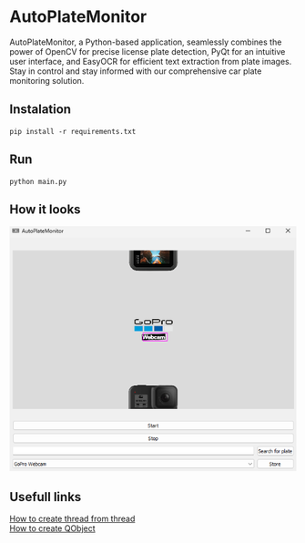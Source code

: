 # AutoPlateMonitor

AutoPlateMonitor, a Python-based application, seamlessly combines the power of OpenCV for precise license plate detection, PyQt for an intuitive user interface, and EasyOCR for efficient text extraction from plate images. 
Stay in control and stay informed with our comprehensive car plate monitoring solution.


## Instalation

```
pip install -r requirements.txt
```

## Run

```
python main.py
```

## How it looks

![How it looks](/data/looks.png)

## Usefull links
[How to create thread from thread](https://stackoverflow.com/questions/34168172/is-creating-new-thread-for-displaying-pyqt-message-box-several-time-a-good-pract)  
[How to create QObject](https://stackoverflow.com/questions/52473040/i-wanted-to-add-capturing-image-by-using-webcam-to-my-pyqt-gui-window-and-webcam)
